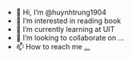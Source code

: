 - 👋 Hi, I’m @huynhtrung1904
- 👀 I’m interested in reading book
- 🌱 I’m currently learning at UIT
- 💞️ I’m looking to collaborate on ...
- 📫 How to reach me [...](https://www.facebook.com/profile.php?id=100024663919805)

<!---
huynhtrung1904/huynhtrung1904 is a ✨ special ✨ repository because its `README.md` (this file) appears on your GitHub profile.
You can click the Preview link to take a look at your changes.
--->
